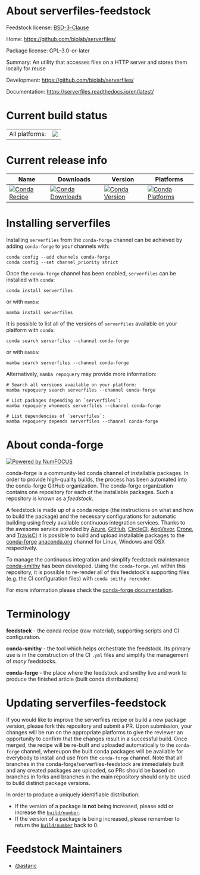 About serverfiles-feedstock
===========================

Feedstock license: [BSD-3-Clause](https://github.com/conda-forge/serverfiles-feedstock/blob/main/LICENSE.txt)

Home: https://github.com/biolab/serverfiles/

Package license: GPL-3.0-or-later

Summary: An utility that accesses files on a HTTP server and stores them locally for reuse

Development: https://github.com/biolab/serverfiles/

Documentation: https://serverfiles.readthedocs.io/en/latest/

Current build status
====================


<table><tr><td>All platforms:</td>
    <td>
      <a href="https://dev.azure.com/conda-forge/feedstock-builds/_build/latest?definitionId=5814&branchName=main">
        <img src="https://dev.azure.com/conda-forge/feedstock-builds/_apis/build/status/serverfiles-feedstock?branchName=main">
      </a>
    </td>
  </tr>
</table>

Current release info
====================

| Name | Downloads | Version | Platforms |
| --- | --- | --- | --- |
| [![Conda Recipe](https://img.shields.io/badge/recipe-serverfiles-green.svg)](https://anaconda.org/conda-forge/serverfiles) | [![Conda Downloads](https://img.shields.io/conda/dn/conda-forge/serverfiles.svg)](https://anaconda.org/conda-forge/serverfiles) | [![Conda Version](https://img.shields.io/conda/vn/conda-forge/serverfiles.svg)](https://anaconda.org/conda-forge/serverfiles) | [![Conda Platforms](https://img.shields.io/conda/pn/conda-forge/serverfiles.svg)](https://anaconda.org/conda-forge/serverfiles) |

Installing serverfiles
======================

Installing `serverfiles` from the `conda-forge` channel can be achieved by adding `conda-forge` to your channels with:

```
conda config --add channels conda-forge
conda config --set channel_priority strict
```

Once the `conda-forge` channel has been enabled, `serverfiles` can be installed with `conda`:

```
conda install serverfiles
```

or with `mamba`:

```
mamba install serverfiles
```

It is possible to list all of the versions of `serverfiles` available on your platform with `conda`:

```
conda search serverfiles --channel conda-forge
```

or with `mamba`:

```
mamba search serverfiles --channel conda-forge
```

Alternatively, `mamba repoquery` may provide more information:

```
# Search all versions available on your platform:
mamba repoquery search serverfiles --channel conda-forge

# List packages depending on `serverfiles`:
mamba repoquery whoneeds serverfiles --channel conda-forge

# List dependencies of `serverfiles`:
mamba repoquery depends serverfiles --channel conda-forge
```


About conda-forge
=================

[![Powered by
NumFOCUS](https://img.shields.io/badge/powered%20by-NumFOCUS-orange.svg?style=flat&colorA=E1523D&colorB=007D8A)](https://numfocus.org)

conda-forge is a community-led conda channel of installable packages.
In order to provide high-quality builds, the process has been automated into the
conda-forge GitHub organization. The conda-forge organization contains one repository
for each of the installable packages. Such a repository is known as a *feedstock*.

A feedstock is made up of a conda recipe (the instructions on what and how to build
the package) and the necessary configurations for automatic building using freely
available continuous integration services. Thanks to the awesome service provided by
[Azure](https://azure.microsoft.com/en-us/services/devops/), [GitHub](https://github.com/),
[CircleCI](https://circleci.com/), [AppVeyor](https://www.appveyor.com/),
[Drone](https://cloud.drone.io/welcome), and [TravisCI](https://travis-ci.com/)
it is possible to build and upload installable packages to the
[conda-forge](https://anaconda.org/conda-forge) [anaconda.org](https://anaconda.org/)
channel for Linux, Windows and OSX respectively.

To manage the continuous integration and simplify feedstock maintenance
[conda-smithy](https://github.com/conda-forge/conda-smithy) has been developed.
Using the ``conda-forge.yml`` within this repository, it is possible to re-render all of
this feedstock's supporting files (e.g. the CI configuration files) with ``conda smithy rerender``.

For more information please check the [conda-forge documentation](https://conda-forge.org/docs/).

Terminology
===========

**feedstock** - the conda recipe (raw material), supporting scripts and CI configuration.

**conda-smithy** - the tool which helps orchestrate the feedstock.
                   Its primary use is in the construction of the CI ``.yml`` files
                   and simplify the management of *many* feedstocks.

**conda-forge** - the place where the feedstock and smithy live and work to
                  produce the finished article (built conda distributions)


Updating serverfiles-feedstock
==============================

If you would like to improve the serverfiles recipe or build a new
package version, please fork this repository and submit a PR. Upon submission,
your changes will be run on the appropriate platforms to give the reviewer an
opportunity to confirm that the changes result in a successful build. Once
merged, the recipe will be re-built and uploaded automatically to the
`conda-forge` channel, whereupon the built conda packages will be available for
everybody to install and use from the `conda-forge` channel.
Note that all branches in the conda-forge/serverfiles-feedstock are
immediately built and any created packages are uploaded, so PRs should be based
on branches in forks and branches in the main repository should only be used to
build distinct package versions.

In order to produce a uniquely identifiable distribution:
 * If the version of a package **is not** being increased, please add or increase
   the [``build/number``](https://docs.conda.io/projects/conda-build/en/latest/resources/define-metadata.html#build-number-and-string).
 * If the version of a package **is** being increased, please remember to return
   the [``build/number``](https://docs.conda.io/projects/conda-build/en/latest/resources/define-metadata.html#build-number-and-string)
   back to 0.

Feedstock Maintainers
=====================

* [@astaric](https://github.com/astaric/)

